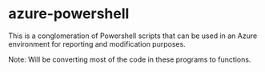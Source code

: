 # azure-powershell
This is a conglomeration of Powershell scripts that can be used in an Azure environment for reporting and modification purposes.

Note: Will be converting most of the code in these programs to functions.

